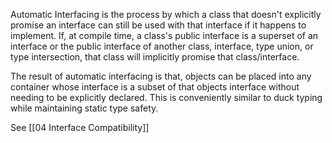 Automatic Interfacing is the process by which a class that doesn't explicitly promise an interface can still be used with that interface if it happens to implement. If, at compile time, a class's public interface is a superset of an interface or the public interface of another class, interface, type union, or type intersection, that class will implicitly promise that class/interface.

The result of automatic interfacing is that, objects can be placed into any container whose interface is a subset of that objects interface without needing to be explicitly declared. This is conveniently similar to duck typing while maintaining static type safety.

See [[04 Interface Compatibility]]